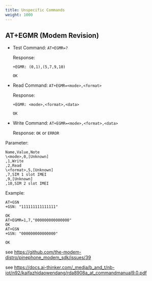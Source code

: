 ```yaml
---
title: Unspecific Commands
weight: 1000
---
```


## AT+EGMR (Modem Revision)

- Test Command: `AT+EGMR=?`

  Response:

  ```at
  +EGMR: (0,1),(5,7,9,10)

  OK
  ```

- Read Command: `AT+EGMR=<mode>,<format>`

  Response:

  ```at
  +EGMR: <mode>,<format>,<data>

  OK
  ```

- Write Command: `AT+EGMR=<mode>,<format>,<data>`

  Response: `OK` or `ERROR`

Parameter:

```csv
Name,Value,Note
\<mode>,0,[Unknown]
,1,Write
,2,Read
\<format>,5,[Unknown]
,7,SIM 1 slot IMEI
,9,[Unknown]
,10,SIM 2 slot IMEI
```

Example:

```at
AT+GSN
+GSN: "111111111111111"

OK
AT+EGMR=1,7,"000000000000000"
OK
AT+GSN
+GSN: "000000000000000"

OK
```

see <https://github.com/the-modem-distro/pinephone_modem_sdk/issues/39>

see <https://docs.ai-thinker.com/_media/b_and_t/nb-iot/n92/kaifazhidaowendang/rda8908a_at_commandmanual9.0.pdf>
